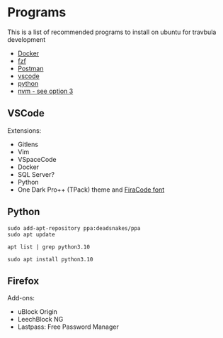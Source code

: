 # Programs

This is a list of recommended programs to install on ubuntu for travbula development

* [Docker](https://docs.docker.com/engine/install/ubuntu/)
* [fzf](https://github.com/junegunn/fzf)
* [Postman](https://linuxize.com/post/how-to-install-postman-on-ubuntu-20-04/)
* [vscode](https://linuxize.com/post/how-to-install-visual-studio-code-on-ubuntu-20-04/)
* [python](https://cloudbytes.dev/snippets/upgrade-python-to-latest-version-on-ubuntu-linux)
* [nvm - see option 3](https://www.digitalocean.com/community/tutorials/how-to-install-node-js-on-ubuntu-20-04)

## VSCode

Extensions:

* Gitlens
* Vim
* VSpaceCode
* Docker
* SQL Server?
* Python
* One Dark Pro++ (TPack) theme and [FiraCode font](https://github.com/tonsky/FiraCode)

## Python

```
sudo add-apt-repository ppa:deadsnakes/ppa
sudo apt update
```

```
apt list | grep python3.10
```

```
sudo apt install python3.10
```

## Firefox

Add-ons:

* uBlock Origin
* LeechBlock NG
* Lastpass: Free Password Manager
